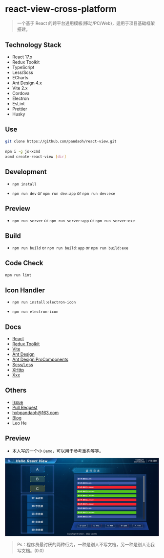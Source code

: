# react-view-cross-platform

> 一个基于 React 的跨平台通用模板(移动/PC/Web)，适用于项目基础框架搭建。

## Technology Stack

* React 17.x
* Redux Toolkit
* TypeScript
* Less/Scss
* ECharts
* Ant Design 4.x
* Vite 2.x
* Cordova
* Electron
* EsLint
* Prettier
* Husky

## Use

```bash
git clone https://github.com/pandaoh/react-view.git

npm i -g js-xcmd
xcmd create-react-view [dir]
```

## Development

* `npm install`

* `npm run dev` or `npm run dev:app` or `npm run dev:exe`

## Preview

* `npm run server` or `npm run server:app` or `npm run server:exe`

## Build

* `npm run build` or `npm run build:app` or `npm run build:exe`

## Code Check

`npm run lint`

## Icon Handler

* `npm run install:electron-icon`

* `npm run electron-icon`

## Docs

* [React](https://reactjs.bootcss.com/)
* [Redux Toolkit](http://cn.redux.js.org/redux-toolkit/overview/)
* [Vite](https://cn.vitejs.dev/guide/)
* [Ant Design](https://ant.design/components/overview-cn/)
* [Ant Design ProComponents](https://procomponents.ant.design/components/)
* [Scss/Less](https://a.biugle.cn/sass_scss_less/)
* [XHttp](https://www.npmjs.com/package/js-xhttp)
* [Xxx](https://github.com/pandaoh/js-xxx/blob/main/docs/README.md)

## Others

* [Issue](https://github.com/pandaoh/react-view/issues)
* [Pull Request](https://github.com/pandaoh/react-view/pulls)
* [hxbpandaoh@163.com](mailto:hxbpandaoh@163.com)
* [Blog](http://a.biugle.cn)
* Leo He

## Preview

* 本人写的一个小 `Demo`，可以用于参考重构等等。

![](./readme.png)

> Ps：程序员最讨厌的两种行为，一种是别人不写文档，另一种是别人让我写文档。(0.0)
